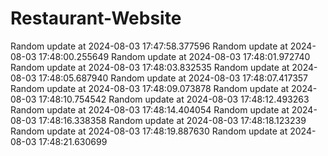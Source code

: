 # Restaurant-Website
Random update at 2024-08-03 17:47:58.377596
Random update at 2024-08-03 17:48:00.255649
Random update at 2024-08-03 17:48:01.972740
Random update at 2024-08-03 17:48:03.832535
Random update at 2024-08-03 17:48:05.687940
Random update at 2024-08-03 17:48:07.417357
Random update at 2024-08-03 17:48:09.073878
Random update at 2024-08-03 17:48:10.754542
Random update at 2024-08-03 17:48:12.493263
Random update at 2024-08-03 17:48:14.404054
Random update at 2024-08-03 17:48:16.338358
Random update at 2024-08-03 17:48:18.123239
Random update at 2024-08-03 17:48:19.887630
Random update at 2024-08-03 17:48:21.630699